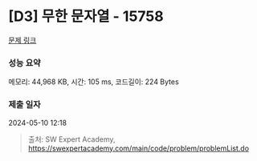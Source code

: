 # [D3] 무한 문자열 - 15758 

[문제 링크](https://swexpertacademy.com/main/code/problem/problemDetail.do?contestProbId=AYP5JmsqcngDFATW) 

### 성능 요약

메모리: 44,968 KB, 시간: 105 ms, 코드길이: 224 Bytes

### 제출 일자

2024-05-10 12:18



> 출처: SW Expert Academy, https://swexpertacademy.com/main/code/problem/problemList.do